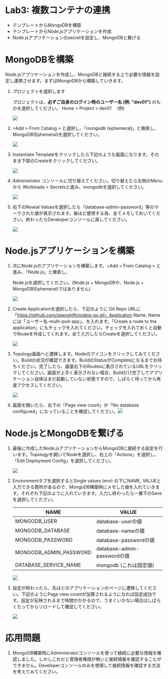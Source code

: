 # Lab3: 複数コンテナの連携

- テンプレートからMongoDBを構築
- テンプレートからNode.jsアプリケーションを作成
- Node.jsアプリケーションのsecretを設定し、MongoDBと繋げる

# MongoDBを構築
Node.jsアプリケーションを作成し、MongoDBと接続する上で必要な情報を設定し連携させます。まずはMongoDBから構築していきます。

1. プロジェクトを選択します

    プロジェクトは，**必ずご自身のログイン時のユーザー名 (例: "dev01")** のものを選択してください。
    Home > Project > dev01　 (例)

    ![](images/create_application_using_existedImage_1.png)

1. +Add > From Catalog > と選択し、「mongodb (ephemeral)」と検索し、MongoDB(Ephemeral)を選択してください。

    ![](images/mongo1.png)

1. Instantiate Templateをクリックしたら下記のような画面になります。そのまま下部のCreateをクリックしてください。
  
    ![](images/mongo2.png)

1. Administrator コンソールに切り替えてください。切り替えたら左側のMenuから Workloads > Secretsと進み、mongodbを選択してください。

    ![](images/mongo3.png)

1. 右下のReveal Valuesを選択したら「database-admin-password」等のマークされた値が表示されます。後ほど使用する為、全てメモしておいてください。終わったらDeveloperコンソールに戻してください。

    ![](images/mongo4.png)

    

# Node.jsアプリケーションを構築

1. 次にNode.jsのアプリケーションを構築します。+Add > From Catalog > と進み、「Node.js」と検索し、

   Node.jsを選択してください。(Node.js + MongoDBや、Node.js + MongoDB(Ephemeral)ではありません)

   ![](images/node1.png)

2. Create Applicationを選択したら、下記のように Git Repo URLに「https://github.com/openshift/nodejs-ex.git」Application Name, Nameには「ユーザー名-multi-pod-app」、を入れます。「Create a route to the application」にもチェックを入れてください。チェックを入れておくと自動でRouteを作成してくれます。全て入力したらCreateを選択してください。

   ![](images/node2.png)

3. Topology画面へと遷移します。Nodeのアイコンをクリックしてみてください。Buildの状況が確認できます。BuildのStatusがCompleteになるまでお待ちください。完了したら、画面右下のRoutesに表示されているURLをクリックしてください。画面が上手く表示されない場合、Buildだけ完了してアプリケーション自体はまだ起動していない状態ですので、しばらく待ってから再度アクセスしてください。

   ![](images/node3.png)

4. 画面を開いたら、右下の「Page view count」が「No database configured」になっていることを確認してください。![](images/node4.png)

# Node.jsとMongoDBを繋げる

1. 最後に作成したNode.jsアプリケーションからMongoDBに接続する設定を行います。Topologyを開いてNodeを選択し、右上の「Actions」を選択し、「Edit Deployment Config」を選択してください。

   ![](images/node_mongo1.png)

2. Environmentタブを選択するとSingle values (env) の下にNAME, VALUEと入力できる箇所があるので、MongoDB構築時にメモした値を入れていきます。それぞれ下記のように入れていきます。入力し終わったら一番下のSaveを選択してください。

   | NAME                   | VALUE                       |
   | ---------------------- | --------------------------- |
   | MONGODB_USER           | database-userの値           |
   | MONGODB_DATABASE       | database-nameの値           |
   | MONGODB_PASSWORD       | database-passwordの値       |
   | MONGODB_ADMIN_PASSWORD | database-admin-passwordの値 |
   | DATABASE_SERVICE_NAME  | mongodb (これは固定値)      |

   ![](images/node_mongo2.png)

3. 設定が終わったら、先ほどのアプリケーションのページに遷移してください。下記のようにPage view countが加算されるようになれば設定成功です。設定が反映されるまで時間がかかるので、うまくいかない場合はしばらくたってからリロードして確認してください。

   ![](images/node_mongo3.png)

# 応用問題

1. MongoDB構築時にAdministratorコンソールを使って接続に必要な情報を確認しました。しかしこれだと管理者権限が無いと接続情報を確認することができません。Developerコンソールのみを使用して接続情報を確認する方法を考えてみてください。